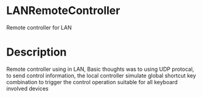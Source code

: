 # LANRemoteController
Remote controller for LAN

# Description
Remote controller using in LAN,
Basic thoughts was to using UDP protocal, to send control information,
the local controller simulate global shortcut key combination to trigger the control operation
suitable for all keyboard involved devices


